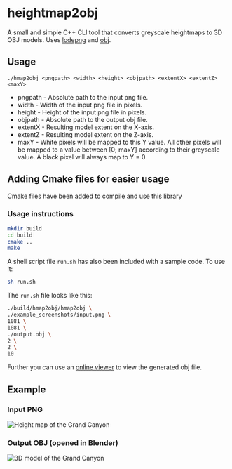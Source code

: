 # heightmap2obj
A small and simple C++ CLI tool that converts greyscale heightmaps to 3D OBJ models. Uses [lodepng](https://github.com/lvandeve/lodepng) and [obj](https://github.com/rlk/obj).

## Usage
`./hmap2obj <pngpath> <width> <height> <objpath> <extentX> <extentZ> <maxY>`

* pngpath - Absolute path to the input png file.
* width   - Width of the input png file in pixels.
* height  -	Height of the input png file in pixels.
* objpath -	Absolute path to the output obj file.
* extentX - Resulting model extent on the X-axis.
* extentZ -	Resulting model extent on the Z-axis.
* maxY    -	White pixels will be mapped to this Y value. All other pixels will be mapped to a value between [0; maxY] according to their greyscale value. A black pixel will always map to Y = 0.

## Adding Cmake files for easier usage
Cmake files have been added to compile and use this library
### Usage instructions
```sh
mkdir build
cd build
cmake ..
make
```

A shell script file `run.sh` has also been included with a sample code. To use it:
```sh
sh run.sh 
```

The `run.sh` file looks like this:
```sh
./build/hmap2obj/hmap2obj \
./example_screenshots/input.png \
1081 \
1081 \
./output.obj \
2 \
2 \
10
```

Further you can use an [online viewer](https://3dviewer.net/) to view the generated obj file.


## Example
### Input PNG
![Height map of the Grand Canyon](https://raw.githubusercontent.com/emberflare/heightmap2obj/master/example_screenshots/input.png)
### Output OBJ (opened in Blender)
![3D model of the Grand Canyon](https://raw.githubusercontent.com/emberflare/heightmap2obj/master/example_screenshots/output.png)
